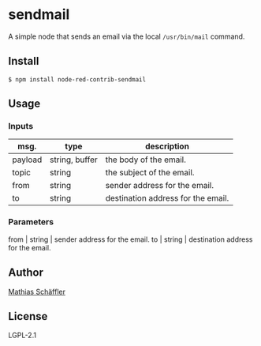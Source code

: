 # sendmail

A simple node that sends an email via the local `/usr/bin/mail` command.

## Install

```
$ npm install node-red-contrib-sendmail
```

## Usage

### Inputs

|msg.|type|description|
|---|---|---|
|payload | string, buffer | the body of the email.|
|topic | string | the subject of the email.|
|from | string | sender address for the email.|
|to | string | destination address for the email.|

### Parameters

from | string | sender address for the email.
to | string | destination address for the email. 

## Author

[Mathias Schäffler](https://github.com/m-schaeffler)

## License

LGPL-2.1
